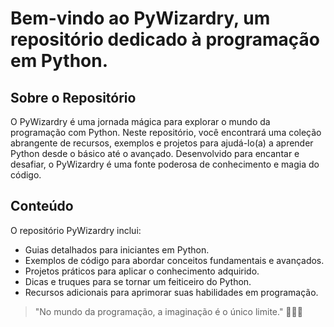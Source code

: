
# Bem-vindo ao PyWizardry, um repositório dedicado à programação em Python.

## Sobre o Repositório

O PyWizardry é uma jornada mágica para explorar o mundo da programação com Python. Neste repositório, você encontrará uma coleção abrangente de recursos, exemplos e projetos para ajudá-lo(a) a aprender Python desde o básico até o avançado. Desenvolvido para encantar e desafiar, o PyWizardry é uma fonte poderosa de conhecimento e magia do código.

## Conteúdo

O repositório PyWizardry inclui:

- Guias detalhados para iniciantes em Python.
- Exemplos de código para abordar conceitos fundamentais e avançados.
- Projetos práticos para aplicar o conhecimento adquirido.
- Dicas e truques para se tornar um feiticeiro do Python.
- Recursos adicionais para aprimorar suas habilidades em programação.

> "No mundo da programação, a imaginação é o único limite." 🧙‍♂️🐍

